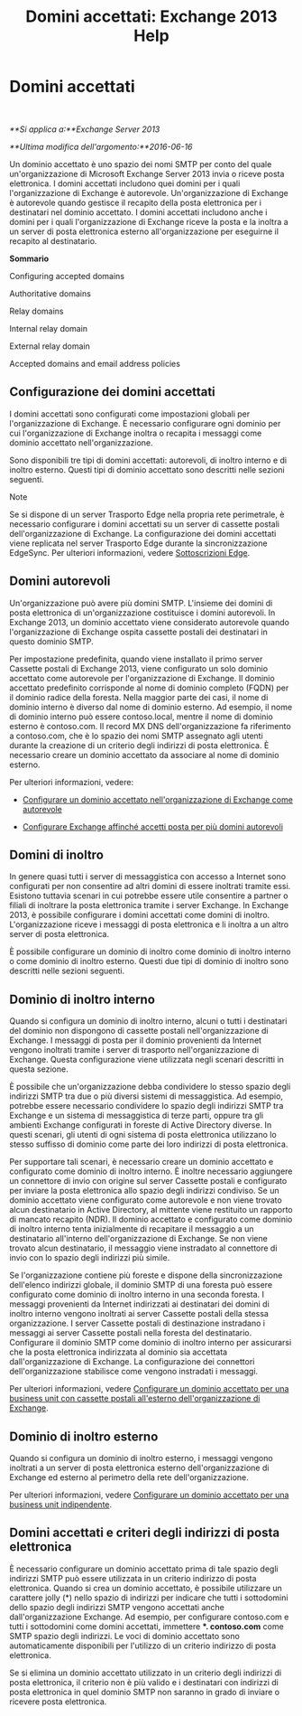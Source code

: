 ﻿---
title: 'Domini accettati: Exchange 2013 Help'
TOCTitle: Domini accettati
ms:assetid: c1839a5b-49f9-4c53-b247-f4e5d78efc45
ms:mtpsurl: https://technet.microsoft.com/it-it/library/Bb124423(v=EXCHG.150)
ms:contentKeyID: 50481588
ms.date: 05/22/2018
mtps_version: v=EXCHG.150
ms.translationtype: MT
---

# Domini accettati

 

_**Si applica a:**Exchange Server 2013_

_**Ultima modifica dell'argomento:**2016-06-16_

Un dominio accettato è uno spazio dei nomi SMTP per conto del quale un'organizzazione di Microsoft Exchange Server 2013 invia o riceve posta elettronica. I domini accettati includono quei domini per i quali l'organizzazione di Exchange è autorevole. Un'organizzazione di Exchange è autorevole quando gestisce il recapito della posta elettronica per i destinatari nel dominio accettato. I domini accettati includono anche i domini per i quali l'organizzazione di Exchange riceve la posta e la inoltra a un server di posta elettronica esterno all'organizzazione per eseguirne il recapito al destinatario.

**Sommario**

Configuring accepted domains

Authoritative domains

Relay domains

Internal relay domain

External relay domain

Accepted domains and email address policies

## Configurazione dei domini accettati

I domini accettati sono configurati come impostazioni globali per l'organizzazione di Exchange. È necessario configurare ogni dominio per cui l'organizzazione di Exchange inoltra o recapita i messaggi come dominio accettato nell'organizzazione.

Sono disponibili tre tipi di domini accettati: autorevoli, di inoltro interno e di inoltro esterno. Questi tipi di dominio accettato sono descritti nelle sezioni seguenti.


> [!NOTE]
> Se si dispone di un server Trasporto Edge nella propria rete perimetrale, è necessario configurare i domini accettati su un server di cassette postali dell'organizzazione di Exchange. La configurazione dei domini accettati viene replicata nel server Trasporto Edge durante la sincronizzazione EdgeSync. Per ulteriori informazioni, vedere <A href="edge-subscriptions-exchange-2013-help.md">Sottoscrizioni Edge</A>.



## Domini autorevoli

Un'organizzazione può avere più domini SMTP. L'insieme dei domini di posta elettronica di un'organizzazione costituisce i domini autorevoli. In Exchange 2013, un dominio accettato viene considerato autorevole quando l'organizzazione di Exchange ospita cassette postali dei destinatari in questo dominio SMTP.

Per impostazione predefinita, quando viene installato il primo server Cassette postali di Exchange 2013, viene configurato un solo dominio accettato come autorevole per l'organizzazione di Exchange. Il dominio accettato predefinito corrisponde al nome di dominio completo (FQDN) per il dominio radice della foresta. Nella maggior parte dei casi, il nome di dominio interno è diverso dal nome di dominio esterno. Ad esempio, il nome di dominio interno può essere contoso.local, mentre il nome di dominio esterno è contoso.com. Il record MX DNS dell'organizzazione fa riferimento a contoso.com, che è lo spazio dei nomi SMTP assegnato agli utenti durante la creazione di un criterio degli indirizzi di posta elettronica. È necessario creare un dominio accettato da associare al nome di dominio esterno.

Per ulteriori informazioni, vedere:

  - [Configurare un dominio accettato nell'organizzazione di Exchange come autorevole](configure-an-accepted-domain-within-your-exchange-organization-as-authoritative-exchange-2013-help.md)

  - [Configurare Exchange affinché accetti posta per più domini autorevoli](configure-exchange-to-accept-mail-for-multiple-authoritative-domains-exchange-2013-help.md)

## Domini di inoltro

In genere quasi tutti i server di messaggistica con accesso a Internet sono configurati per non consentire ad altri domini di essere inoltrati tramite essi. Esistono tuttavia scenari in cui potrebbe essere utile consentire a partner o filiali di inoltrare la posta elettronica tramite i server Exchange. In Exchange 2013, è possibile configurare i domini accettati come domini di inoltro. L'organizzazione riceve i messaggi di posta elettronica e li inoltra a un altro server di posta elettronica.

È possibile configurare un dominio di inoltro come dominio di inoltro interno o come dominio di inoltro esterno. Questi due tipi di dominio di inoltro sono descritti nelle sezioni seguenti.

## Dominio di inoltro interno

Quando si configura un dominio di inoltro interno, alcuni o tutti i destinatari del dominio non dispongono di cassette postali nell'organizzazione di Exchange. I messaggi di posta per il dominio provenienti da Internet vengono inoltrati tramite i server di trasporto nell'organizzazione di Exchange. Questa configurazione viene utilizzata negli scenari descritti in questa sezione.

È possibile che un'organizzazione debba condividere lo stesso spazio degli indirizzi SMTP tra due o più diversi sistemi di messaggistica. Ad esempio, potrebbe essere necessario condividere lo spazio degli indirizzi SMTP tra Exchange e un sistema di messaggistica di terze parti, oppure tra gli ambienti Exchange configurati in foreste di Active Directory diverse. In questi scenari, gli utenti di ogni sistema di posta elettronica utilizzano lo stesso suffisso di dominio come parte dei loro indirizzi di posta elettronica.

Per supportare tali scenari, è necessario creare un dominio accettato e configurato come dominio di inoltro interno. È inoltre necessario aggiungere un connettore di invio con origine sul server Cassette postali e configurato per inviare la posta elettronica allo spazio degli indirizzi condiviso. Se un dominio accettato viene configurato come autorevole e non viene trovato alcun destinatario in Active Directory, al mittente viene restituito un rapporto di mancato recapito (NDR). Il dominio accettato e configurato come dominio di inoltro interno tenta inizialmente di recapitare il messaggio a un destinatario all'interno dell'organizzazione di Exchange. Se non viene trovato alcun destinatario, il messaggio viene instradato al connettore di invio con lo spazio degli indirizzi più simile.

Se l'organizzazione contiene più foreste e dispone della sincronizzazione dell'elenco indirizzi globale, il dominio SMTP di una foresta può essere configurato come dominio di inoltro interno in una seconda foresta. I messaggi provenienti da Internet indirizzati ai destinatari dei domini di inoltro interno vengono inoltrati ai server Cassette postali della stessa organizzazione. I server Cassette postali di destinazione instradano i messaggi ai server Cassette postali nella foresta del destinatario. Configurare il dominio SMTP come dominio di inoltro interno per assicurarsi che la posta elettronica indirizzata al dominio sia accettata dall'organizzazione di Exchange. La configurazione dei connettori dell'organizzazione stabilisce come vengono instradati i messaggi.

Per ulteriori informazioni, vedere [Configurare un dominio accettato per una business unit con cassette postali all'esterno dell'organizzazione di Exchange](configure-an-accepted-domain-for-a-business-unit-with-mailboxes-outside-your-exchange-organization-exchange-2013-help.md).

## Dominio di inoltro esterno

Quando si configura un dominio di inoltro esterno, i messaggi vengono inoltrati a un server di posta elettronica esterno dell'organizzazione di Exchange ed esterno al perimetro della rete dell'organizzazione.

Per ulteriori informazioni, vedere [Configurare un dominio accettato per una business unit indipendente](configure-an-accepted-domain-for-an-independent-business-unit-exchange-2013-help.md).

## Domini accettati e criteri degli indirizzi di posta elettronica

È necessario configurare un dominio accettato prima di tale spazio degli indirizzi SMTP può essere utilizzata in un criterio indirizzo di posta elettronica. Quando si crea un dominio accettato, è possibile utilizzare un carattere jolly (\*) nello spazio di indirizzi per indicare che tutti i sottodomini dello spazio degli indirizzi SMTP vengono accettati anche dall'organizzazione Exchange. Ad esempio, per configurare contoso.com e tutti i sottodomini come domini accettati, immettere **\*. contoso.com** come SMTP spazio degli indirizzi. Le voci di dominio accettato sono automaticamente disponibili per l'utilizzo di un criterio indirizzo di posta elettronica.

Se si elimina un dominio accettato utilizzato in un criterio degli indirizzi di posta elettronica, il criterio non è più valido e i destinatari con indirizzi di posta elettronica in quel dominio SMTP non saranno in grado di inviare o ricevere posta elettronica.

